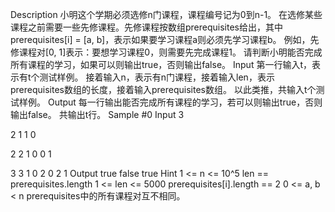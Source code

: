 Description
小明这个学期必须选修n门课程，课程编号记为0到n-1。
在选修某些课程之前需要一些先修课程。先修课程按数组prerequisites给出，其中prerequisites[i] = [a, b]，表示如果要学习课程a则必须先学习课程b。
例如，先修课程对[0, 1]表示：要想学习课程0，则需要先完成课程1。
请判断小明能否完成所有课程的学习，如果可以则输出true，否则输出false。
Input
第一行输入t，表示有t个测试样例。
接着输入n，表示有n门课程，接着输入len，表示prerequisites数组的长度，接着输入prerequisites数组。
以此类推，共输入t个测试样例。
Output
每一行输出能否完成所有课程的学习，若可以则输出true，否则输出false。
共输出t行。
Sample
#0
Input
3

2
1
1 0

2
2
1 0
0 1

3
3
1 0
2 0
2 1
Output
true
false
true
Hint
1 <= n <= 10^5
len == prerequisites.length
1 <= len <= 5000
prerequisites[i].length == 2
0 <= a, b < n
prerequisites中的所有课程对互不相同。